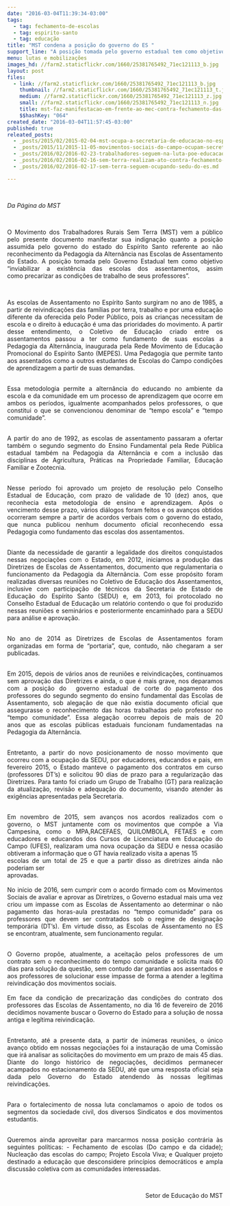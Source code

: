 ```yaml
---
date: "2016-03-04T11:39:34-03:00"
tags:
  - tag: fechamento-de-escolas
  - tag: espirito-santo
  - tag: educação
title: "MST condena a posição do governo do ES "
support_line: "A posição tomada pelo governo estadual tem como objetivo “inviabilizar a existência das escolas dos assentamentos, assim como precarizar as condições de trabalho de seus professores”."
menu: lutas e mobilizações
images_hd: //farm2.staticflickr.com/1660/25381765492_71ec121113_b.jpg
layout: post
files:
  - link: //farm2.staticflickr.com/1660/25381765492_71ec121113_b.jpg
    thumbnail: //farm2.staticflickr.com/1660/25381765492_71ec121113_t.jpg
    medium: //farm2.staticflickr.com/1660/25381765492_71ec121113_z.jpg
    small: //farm2.staticflickr.com/1660/25381765492_71ec121113_n.jpg
    title: mst-faz-manifestacao-em-frente-ao-mec-contra-fechamento-das-escolas-no-campo-protesto-acontece-na-manha-desta-quarta-12-1392209120468_615x300.jpg
    $$hashKey: "064"
created_date: "2016-03-04T11:57:45-03:00"
published: true
releated_posts:
  - _posts/2015/02/2015-02-04-mst-ocupa-a-secretaria-de-educacao-no-espirito-santo.md
  - _posts/2015/11/2015-11-05-movimentos-sociais-do-campo-ocupam-secretaria-estadual-de-educacao-do-es.md
  - _posts/2016/02/2016-02-23-trabalhadores-seguem-na-luta-poe-educacao-no-es.md
  - _posts/2016/02/2016-02-16-sem-terra-realizam-ato-contra-fechamento-de-escola-no-ceara.md
  - _posts/2016/02/2016-02-17-sem-terra-seguem-ocupando-sedu-do-es.md

---
```

<p style="text-align: justify;">&nbsp;</p>

<p style="text-align: justify;"><em>Da P&aacute;gina do MST&nbsp;</em></p>

<p style="text-align: justify;">&nbsp;</p>

<p style="text-align: justify;">O Movimento dos Trabalhadores Rurais Sem Terra (MST) vem a p&uacute;blico pelo presente&nbsp;documento manifestar sua indigna&ccedil;&atilde;o quanto a posi&ccedil;&atilde;o assumida pelo governo do estado do Esp&iacute;rito Santo referente ao n&atilde;o reconhecimento da Pedagogia da Altern&acirc;ncia&nbsp;nas Escolas de Assentamento do Estado. A posi&ccedil;&atilde;o tomada pelo Governo Estadual&nbsp;tem como objetivo &ldquo;inviabilizar a exist&ecirc;ncia das escolas dos assentamentos, assim como&nbsp;precarizar as condi&ccedil;&otilde;es de trabalho de seus professores&rdquo;.</p>

<p style="text-align: justify;">&nbsp;</p>

<p style="text-align: justify;">As escolas de Assentamento no Esp&iacute;rito Santo surgiram no ano de 1985, a partir de&nbsp;reivindica&ccedil;&otilde;es das fam&iacute;lias por terra, trabalho e por uma educa&ccedil;&atilde;o diferente da&nbsp;oferecida pelo Poder P&uacute;blico, pois as crian&ccedil;as necessitam de escola e o direito &agrave;&nbsp;educa&ccedil;&atilde;o &eacute; uma das prioridades do movimento.&nbsp;A partir desse entendimento, o Coletivo de Educa&ccedil;&atilde;o criado entre os assentamentos&nbsp;passou a ter como fundamento de suas escolas a Pedagogia da Altern&acirc;ncia, inaugurada&nbsp;pela Rede Movimento de Educa&ccedil;&atilde;o Promocional do Esp&iacute;rito Santo (MEPES). Uma&nbsp;Pedagogia que permite tanto aos assentados como a outros estudantes de Escolas do&nbsp;Campo condi&ccedil;&otilde;es de aprendizagem a partir de suas demandas.</p>

<p style="text-align: justify;"><br />
Essa metodologia&nbsp;permite a altern&acirc;ncia do educando no ambiente da escola e da comunidade em um&nbsp;processo de aprendizagem que ocorre em ambos os per&iacute;odos, igualmente acompanhados&nbsp;pelos professores, o que constitui o que se convencionou denominar de &ldquo;tempo escola&rdquo;&nbsp;e &ldquo;tempo comunidade&rdquo;.&nbsp;</p>

<p style="text-align: justify;"><br />
A partir do ano de 1992, as escolas de assentamento passaram a ofertar tamb&eacute;m o&nbsp;segundo segmento do Ensino Fundamental pela Rede P&uacute;blica estadual tamb&eacute;m na&nbsp;Pedagogia da Altern&acirc;ncia e com a inclus&atilde;o das disciplinas de Agricultura, Pr&aacute;ticas na&nbsp;Propriedade Familiar, Educa&ccedil;&atilde;o Familiar e Zootecnia.</p>

<p style="text-align: justify;"><br />
Nesse per&iacute;odo foi aprovado um projeto de resolu&ccedil;&atilde;o pelo Conselho Estadual de&nbsp;Educa&ccedil;&atilde;o, com prazo de validade de 10 (dez) anos, que reconhecia esta metodologia de&nbsp;ensino e aprendizagem. Ap&oacute;s o vencimento desse prazo, v&aacute;rios di&aacute;logos foram feitos e&nbsp;os avan&ccedil;os obtidos ocorreram sempre a partir de acordos verbais com o governo do&nbsp;estado, que nunca publicou nenhum documento oficial reconhecendo essa Pedagogia&nbsp;como fundamento das escolas dos assentamentos.</p>

<p style="text-align: justify;"><br />
Diante da necessidade de garantir a legalidade dos direitos conquistados nessas&nbsp;negocia&ccedil;&otilde;es com o Estado, em 2012, iniciamos a produ&ccedil;&atilde;o das Diretrizes de Escolas de&nbsp;Assentamentos, documento que regulamentaria o funcionamento da Pedagogia da&nbsp;Altern&acirc;ncia. Com esse prop&oacute;sito foram realizadas diversas reuni&otilde;es no Coletivo de&nbsp;Educa&ccedil;&atilde;o dos Assentamentos, inclusive com participa&ccedil;&atilde;o de t&eacute;cnicos da Secretaria de&nbsp;Estado de Educa&ccedil;&atilde;o do Esp&iacute;rito Santo (SEDU) e, em 2013, foi protocolado no Conselho&nbsp;Estadual de Educa&ccedil;&atilde;o um relat&oacute;rio contendo o que foi produzido nessas reuni&otilde;es e&nbsp;semin&aacute;rios e posteriormente encaminhado para a SEDU para an&aacute;lise e aprova&ccedil;&atilde;o.</p>

<p style="text-align: justify;"><br />
No ano de 2014 as Diretrizes de Escolas de Assentamentos foram organizadas em forma&nbsp;de &ldquo;portaria&rdquo;, que, contudo, n&atilde;o chegaram a ser publicadas.&nbsp;</p>

<p style="text-align: justify;"><br />
Em 2015, depois de v&aacute;rios anos&nbsp;de&nbsp;reuni&otilde;es&nbsp;e&nbsp;reivindica&ccedil;&otilde;es,&nbsp;continuamos sem&nbsp;aprova&ccedil;&atilde;o das Diretrizes e ainda, o que &eacute; mais grave, nos deparamos com a posi&ccedil;&atilde;o do &nbsp;governo estadual de corte do pagamento dos professores do segundo segmento do&nbsp;ensino fundamental das Escolas de Assentamento, sob alega&ccedil;&atilde;o de que n&atilde;o existia&nbsp;documento oficial que assegurasse o reconhecimento das horas trabalhadas pelo&nbsp;professor no &ldquo;tempo comunidade&rdquo;. Essa alega&ccedil;&atilde;o ocorreu depois de mais de 20 anos&nbsp;que as escolas p&uacute;blicas estaduais funcionam fundamentadas na Pedagogia da&nbsp;Altern&acirc;ncia.</p>

<p style="text-align: justify;"><br />
Entretanto, a partir do novo posicionamento de nosso movimento que ocorreu com a&nbsp;ocupa&ccedil;&atilde;o da SEDU, por educadores, educandos e pais, em fevereiro 2015, o Estado&nbsp;manteve o pagamento dos contratos em curso (professores DT&rsquo;s) e solicitou 90 dias de&nbsp;prazo para a regulariza&ccedil;&atilde;o das Diretrizes. Para tanto foi criado um Grupo de Trabalho&nbsp;(GT) para realiza&ccedil;&atilde;o da atualiza&ccedil;&atilde;o, revis&atilde;o e adequa&ccedil;&atilde;o do documento, visando&nbsp;atender &agrave;s exig&ecirc;ncias apresentadas pela Secretaria.</p>

<p style="text-align: justify;"><br />
Em novembro de 2015, sem avan&ccedil;os nos acordos realizados com o governo, o MST&nbsp;juntamente com os movimentos que comp&otilde;e a Via Campesina, como o MPA,RACEFAES, QUILOMBOLA, FETAES e com educadores e educandos dos Cursos de&nbsp;Licenciatura em Educa&ccedil;&atilde;o do Campo (UFES), realizaram uma nova ocupa&ccedil;&atilde;o da SEDU&nbsp;e nessa ocasi&atilde;o obtiveram a informa&ccedil;&atilde;o que o GT havia realizado visita a apenas 15<br />
escolas de um total de 25 e que a partir disso as diretrizes ainda n&atilde;o poderiam ser<br />
aprovadas.<br />
<br />
No in&iacute;cio de 2016, sem cumprir com o acordo firmado com os Movimentos Sociais de&nbsp;avaliar e aprovar as Diretrizes, o Governo estadual mais uma vez criou um impasse com&nbsp;as Escolas de Assentamento ao determinar o n&atilde;o pagamento das horas-aula prestadas no&nbsp;&ldquo;tempo comunidade&rdquo; para os professores que devem ser contratados sob o regime de&nbsp;designa&ccedil;&atilde;o tempor&aacute;ria (DT&rsquo;s). Em virtude disso, as Escolas de Assentamento no ES se&nbsp;encontram, atualmente, sem funcionamento regular.</p>

<p style="text-align: justify;"><br />
O Governo prop&otilde;e, atualmente, a aceita&ccedil;&atilde;o pelos professores de um contrato sem o&nbsp;reconhecimento do tempo comunidade e solicita mais 60 dias para solu&ccedil;&atilde;o da quest&atilde;o,&nbsp;sem contudo dar garantias aos assentados e aos professores de solucionar esse impasse&nbsp;de forma a atender a leg&iacute;tima reivindica&ccedil;&atilde;o dos movimentos sociais.<br />
<br />
Em face da condi&ccedil;&atilde;o de precariza&ccedil;&atilde;o das condi&ccedil;&otilde;es do contrato dos professores das&nbsp;Escolas de Assentamento, no dia 16 de fevereiro de 2016 decidimos novamente buscar&nbsp;o Governo do Estado para a solu&ccedil;&atilde;o de nossa antiga e leg&iacute;tima reivindica&ccedil;&atilde;o.</p>

<p style="text-align: justify;"><br />
Entretanto, at&eacute; a presente data, a partir de in&uacute;meras reuni&otilde;es, o &uacute;nico avan&ccedil;o obtido em&nbsp;nossas negocia&ccedil;&otilde;es foi a instaura&ccedil;&atilde;o de uma Comiss&atilde;o que ir&aacute; analisar as solicita&ccedil;&otilde;es&nbsp;do movimento em um prazo de mais 45 dias. Diante do longo hist&oacute;rico de negocia&ccedil;&otilde;es,&nbsp;decidimos permanecer acampados no estacionamento da SEDU, at&eacute; que uma resposta&nbsp;oficial seja dada pelo Governo do Estado atendendo &agrave;s nossas leg&iacute;timas reivindica&ccedil;&otilde;es.&nbsp;</p>

<p style="text-align: justify;"><br />
Para o fortalecimento de nossa luta conclamamos o apoio de todos os segmentos da&nbsp;sociedade civil, dos diversos Sindicatos e dos movimentos estudantis.</p>

<p style="text-align: justify;"><br />
Queremos ainda aproveitar para marcarmos nossa posi&ccedil;&atilde;o contr&aacute;ria &agrave;s seguintes&nbsp;pol&iacute;ticas:&nbsp;- Fechamento de escolas (Do campo e da cidade); Nuclea&ccedil;&atilde;o das escolas do campo;&nbsp;Projeto Escola Viva; e Qualquer projeto destinado a educa&ccedil;&atilde;o que desconsidere&nbsp;princ&iacute;pios democr&aacute;ticos e ampla discuss&atilde;o coletiva com as comunidades interessadas.</p>

<p style="text-align: justify;">&nbsp;</p>

<p style="text-align: right;">Setor de Educa&ccedil;&atilde;o do MST</p>

<p>&nbsp;</p>
